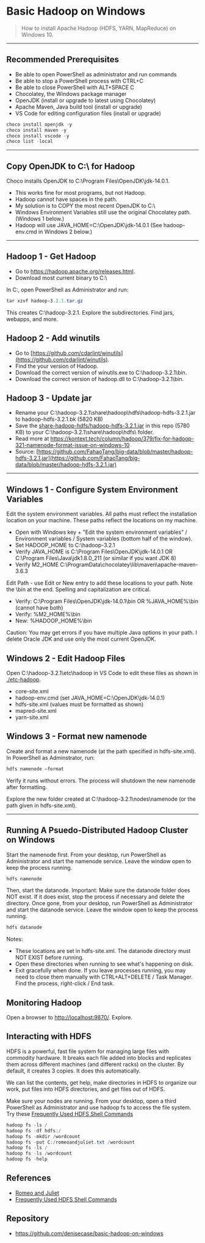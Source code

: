 # Basic Hadoop on Windows

> How to install Apache Hadoop (HDFS, YARN, MapReduce) on Windows 10.

---

## Recommended Prerequisites

- Be able to open PowerShell as administrator and run commands
- Be able to stop a PowerShell process with CTRL+C
- Be able to close PowerShell with ALT+SPACE C
- Chocolatey, the Windows package manager
- OpenJDK (install or upgrade to latest using Chocolatey)
- Apache Maven, Java build tool (install or upgrade)
- VS Code for editing configuration files (install or upgrade)

```PowerShell
choco install openjdk -y
choco install maven -y
choco install vscode -y
choco list -local
```

---

## Copy OpenJDK to C:\ for Hadoop

Choco installs OpenJDK to C:\Program Files\OpenJDK\jdk-14.0.1.

- This works fine for most programs, but not Hadoop. 
- Hadoop cannot have spaces in the path. 
- My solution is to COPY the most recent OpenJDK to C:\
- Windows Environment Variables still use the original Chocolatey path. (Windows 1 below.)
- Hadoop will use JAVA_HOME=C:\OpenJDK\jdk-14.0.1 (See hadoop-env.cmd in Windows 2 below.)

---

## Hadoop 1 - Get Hadoop

- Go to <https://hadoop.apache.org/releases.html>.
- Download most current binary to C:\

In C:\, open PowerShell as Administrator and run:

```PowerShell
tar xzvf hadoop-3.2.1.tar.gz
```

This creates C:\hadoop-3.2.1. Explore the subdirectories. Find jars, webapps, and more.

## Hadoop 2 - Add winutils

- Go to [https://github.com/cdarlint/winutils](https://github.com/cdarlint/winutils).
- Find the your version of Hadoop. 
- Download the correct version of winutils.exe to C:\hadoop-3.2.1\bin.
- Download the correct version of hadoop.dll to C:\hadoop-3.2.1\bin.

## Hadoop 3 - Update jar

- Rename your C:\hadoop-3.2.1\share\hadoop\hdfs\hadoop-hdfs-3.2.1.jar to hadoop-hdfs-3.2.1.bk (5820 KB)
- Save the [share-hadoop-hdfs/hadoop-hdfs-3.2.1.jar](./share-hadoop-hdfs/hadoop-hdfs-3.2.1.jar) in this repo (5780 KB) to your C:\hadoop-3.2.1\share\hadoop\hdfs\ folder.
- Read more at <https://kontext.tech/column/hadoop/379/fix-for-hadoop-321-namenode-format-issue-on-windows-10>
- Source: [https://github.com/FahaoTang/big-data/blob/master/hadoop-hdfs-3.2.1.jar](https://github.com/FahaoTang/big-data/blob/master/hadoop-hdfs-3.2.1.jar)

---

## Windows 1 - Configure System Environment Variables

Edit the system environment variables. All paths must reflect the installation location on your machine. These paths reflect the locations on my machine.

- Open with Windows key + "Edit the system environment variables" / Environment variables / System variables (bottom half of the window).
- Set HADOOP_HOME to C:\hadoop-3.2.1
- Verify JAVA_HOME is C:\Program Files\OpenJDK\jdk-14.0.1 OR C:\Program Files\Java\jdk1.8.0_211 (or similar if you want JDK 8)
- Verify M2_HOME C:\ProgramData\chocolatey\lib\maven\apache-maven-3.6.3

Edit Path - use Edit or New entry to add these locations to your path. Note the \bin at the end. Spelling and capitalization are critical.

- Verify: C:\Program Files\OpenJDK\jdk-14.0.1\bin OR %JAVA_HOME%\bin (cannot have both)
- Verify: %M2_HOME%\bin
- New: %HADOOP_HOME%\bin

Caution: You may get errors if you have multiple Java options in your path. I delete Oracle JDK and use only the most current OpenJDK.

## Windows 2 - Edit Hadoop Files

Open C:\hadoop-3.2.1\etc\hadoop in VS Code to edit these files as shown in [./etc-hadoop](./etc-hadoop).

- core-site.xml
- hadoop-env.cmd (set JAVA_HOME=C:\OpenJDK\jdk-14.0.1)
- hdfs-site.xml (values must be formatted as shown)
- mapred-site.xml
- yarn-site.xml

## Windows 3 - Format new namenode

Create and format a new namenode (at the path specified in hdfs-site.xml). In PowerShell as Adminstrator, run:

```PowerShell
hdfs namenode –format
```

Verify it runs without errors. The process will shutdown the new namenode after formatting. 

Explore the new folder created at C:\hadoop-3.2.1\nodes\namenode (or the path given in hdfs-site.xml).

---

## Running A Psuedo-Distributed Hadoop Cluster on Windows

Start the namenode first. From your desktop, run PowerShell as Administrator and start the namenode service. Leave the window open to keep the process running.

```PowerShell
hdfs namenode
```

Then, start the datanode. Important: Make sure the datanode folder does NOT exist. If it does exist, stop the process if necessary and delete the directory. Once gone, from your desktop, run PowerShell as Administrator and start the datanode service. Leave the window open to keep the process running.

```PowerShell
hdfs datanode
```

Notes:

- These locations are set in hdfs-site.xml. The datanode directory must NOT EXIST before running.
- Open these directories when running to see what's happening on disk.
- Exit gracefully when done. If you leave processes running, you may need to close them manually with CTRL+ALT+DELETE / Task Manager. Find the process, right-click / End task.

## Monitoring Hadoop

Open a browser to <http://localhost:9870/>. Explore.

## Interacting with HDFS

HDFS is a powerful, fast file system for managing large files with commodity hardware. It breaks each file added into blocks and replicates them across different machines (and different racks) on the cluster. By default, it creates 3 copies. It does this automatically. 

We can list the contents, get help, make directories in HDFS to organize our work, put files into HDFS directories, and get files out of HDFS.

Make sure your nodes are running. From your desktop, open a third PowerShell as Administrator and use hadoop fs to access the file system. Try these [Frequently Used HDFS Shell Commands](https://stepupanalytics.com/frequently-used-hdfs-shell-commands/)

```PowerShell
hadoop fs -ls /
hadoop fs -df hdfs:/
hadoop fs -mkdir /wordcount
hadoop fs -put C:/romeoandjuliet.txt /wordcount
hadoop fs -ls /
hadoop fs -ls /wordcount
hadoop fs -help
```

## References

- [Romeo and Juliet](http://shakespeare.mit.edu/romeo_juliet/full.html)
- [Frequently Used HDFS Shell Commands](https://stepupanalytics.com/frequently-used-hdfs-shell-commands/)

## Repository

- <https://github.com/denisecase/basic-hadoop-on-windows>
